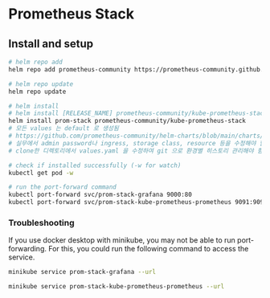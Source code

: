 # Prometheus Stack

## Install and setup

```bash
# helm repo add
helm repo add prometheus-community https://prometheus-community.github.io/helm-charts

# helm repo update
helm repo update

# helm install
# helm install [RELEASE_NAME] prometheus-community/kube-prometheus-stack
helm install prom-stack prometheus-community/kube-prometheus-stack
# 모든 values 는 default 로 생성됨
# https://github.com/prometheus-community/helm-charts/blob/main/charts/kube-prometheus-stack/values.yaml
# 실무에서 admin password나 ingress, storage class, resource 등을 수정해야 할 때에는 위의 url을 참고해 charts를 clone하고
# clone한 디렉토리에서 values.yaml 을 수정하여 git 으로 환경별 히스토리 관리해야 함

# check if installed successfully (-w for watch)
kubectl get pod -w

# run the port-forward command
kubectl port-forward svc/prom-stack-grafana 9000:80
kubectl port-forward svc/prom-stack-kube-prometheus-prometheus 9091:9090
```

### Troubleshooting

If you use docker desktop with minikube, you may not be able to run port-forwarding.
For this, you could run the following command to access the service.

```bash
minikube service prom-stack-grafana --url

minikube service prom-stack-kube-prometheus-prometheus --url
```
